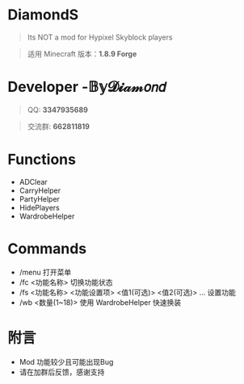 # DiamondS
> Its NOT a mod for Hypixel Skyblock players

> 适用 Minecraft 版本：**1.8.9 Forge**
# Developer -𝔹𝕪𝓓𝓲𝒶𝓂𝘰𝘯𝘥
> QQ: **3347935689**

> 交流群: **662811819**

# Functions
- ADClear
- CarryHelper
- PartyHelper
- HidePlayers
- WardrobeHelper

# Commands
- /menu 打开菜单
- /fc <功能名称> 切换功能状态
- /fs <功能名称> <功能设置项> <值1(可选)> <值2(可选)> ... 设置功能
- /wb <数量(1~18)>  使用 WardrobeHelper 快速换装

# 附言
- Mod 功能较少且可能出现Bug
- 请在加群后反馈，感谢支持

